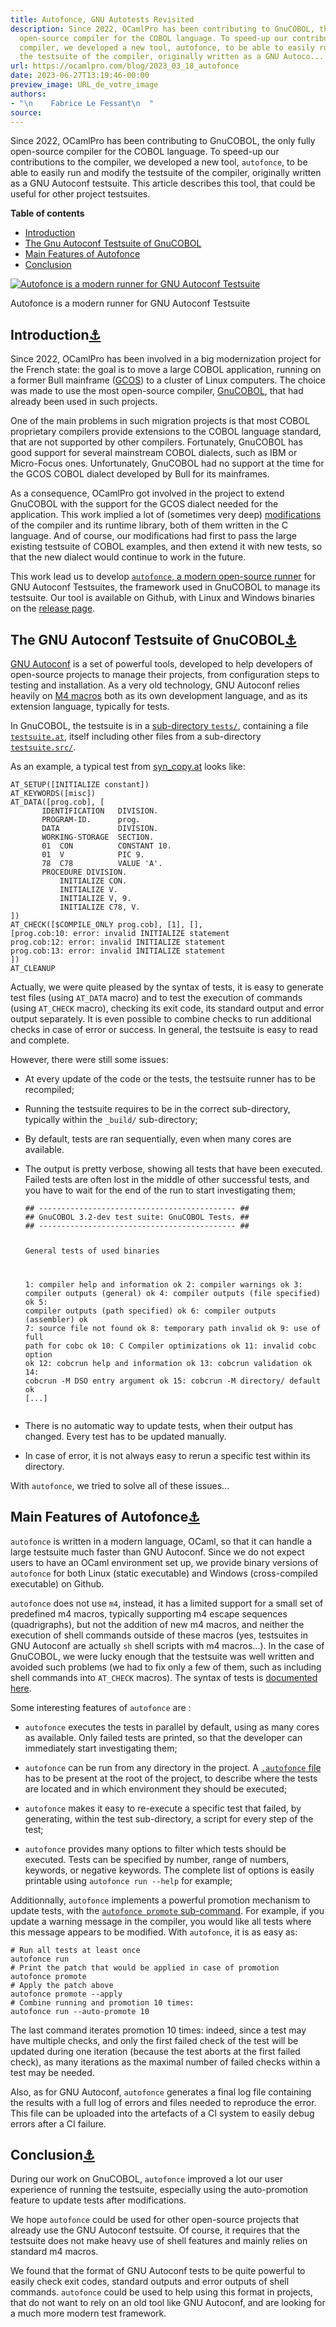 ```yaml
---
title: Autofonce, GNU Autotests Revisited
description: Since 2022, OCamlPro has been contributing to GnuCOBOL, the only fully
  open-source compiler for the COBOL language. To speed-up our contributions to the
  compiler, we developed a new tool, autofonce, to be able to easily run and modify
  the testsuite of the compiler, originally written as a GNU Autoco...
url: https://ocamlpro.com/blog/2023_03_18_autofonce
date: 2023-06-27T13:19:46-00:00
preview_image: URL_de_votre_image
authors:
- "\n    Fabrice Le Fessant\n  "
source:
---
```


<p></p>
<p>Since 2022, OCamlPro has been contributing to GnuCOBOL, the only fully
open-source compiler for the COBOL language. To speed-up our
contributions to the compiler, we developed a new tool, <code>autofonce</code>,
to be able to easily run and modify the testsuite of the compiler,
originally written as a GNU Autoconf testsuite. This article describes
this tool, that could be useful for other project testsuites.</p>
<p></p><div>
<strong>Table of contents</strong>
<ul>
<li><a href="https://ocamlpro.com/blog/feed#introduction">Introduction</a>
</li>
<li><a href="https://ocamlpro.com/blog/feed#gnucobol">The Gnu Autoconf Testsuite of GnuCOBOL</a>
</li>
<li><a href="https://ocamlpro.com/blog/feed#autofonce">Main Features of Autofonce</a>
</li>
<li><a href="https://ocamlpro.com/blog/feed#conclusion">Conclusion</a>

</li>
</ul>
<p>
</p><div class="figure">
  <p>
    <a href="https://ocamlpro.com/blog/assets/img/autofonce-2023.png">
      <img src="https://ocamlpro.com/blog/assets/img/autofonce-2023.png" alt="Autofonce is a modern runner for GNU Autoconf Testsuite"/>
    </a>
    </p><div class="caption">
      Autofonce is a modern runner for GNU Autoconf Testsuite
    </div>
  
</div>

<h2>
<a class="anchor"></a>Introduction<a href="https://ocamlpro.com/blog/feed#introduction">&#9875;</a>
          </h2>
<p>Since 2022, OCamlPro has been involved in a big modernization project
for the French state: the goal is to move a large COBOL application,
running on a former Bull mainframe
(<a href="https://fr.wikipedia.org/wiki/General_Comprehensive_Operating_System">GCOS</a>)
to a cluster of Linux computers. The choice was made to use the most
open-source compiler, <a href="https://gnucobol.sourceforge.io/">GnuCOBOL</a>,
that had already been used in such projects.</p>
<p>One of the main problems in such migration projects is that most COBOL
proprietary compilers provide extensions to the COBOL language
standard, that are not supported by other compilers. Fortunately,
GnuCOBOL has good support for several mainstream COBOL dialects, such
as IBM or Micro-Focus ones. Unfortunately, GnuCOBOL had no support at
the time for the GCOS COBOL dialect developed by Bull for its
mainframes.</p>
<p>As a consequence, OCamlPro got involved in the project to extend
GnuCOBOL with the support for the GCOS dialect needed for the
application. This work implied a lot of (sometimes very deep)
<a href="https://github.com/OCamlPro/gnucobol/pulls?q=is:pr%20is:closed">modifications</a>
of the compiler and its runtime library, both of them written in the C
language. And of course, our modifications had first to pass the large
existing testsuite of COBOL examples, and then extend it with new
tests, so that the new dialect would continue to work in the future.</p>
<p>This work lead us to develop <a href="https://github.com/OCamlPro/autofonce"><code>autofonce</code>, a modern open-source
runner</a> for GNU Autoconf
Testsuites, the framework used in GnuCOBOL to manage its
testsuite. Our tool is available on Github, with Linux and Windows
binaries on the <a href="https://github.com/OCamlPro/autofonce/releases">release page</a>.</p>
<h2>
<a class="anchor"></a>The GNU Autoconf Testsuite of GnuCOBOL<a href="https://ocamlpro.com/blog/feed#gnucobol">&#9875;</a>
          </h2>
<p><a href="https://www.gnu.org/software/autoconf/">GNU Autoconf</a> is a set of
powerful tools, developed to help developers of open-source projects
to manage their projects, from configuration steps to testing and
installation. As a very old technology, GNU Autoconf relies heavily on
<a href="https://www.gnu.org/software/m4/manual/m4.html">M4 macros</a> both as
its own development language, and as its extension language, typically
for tests.</p>
<p>In GnuCOBOL, the testsuite is in a <a href="https://github.com/OCamlPro/gnucobol/tree/gcos4gnucobol-3.x/tests">sub-directory <code>tests/</code></a>, containing
a file <a href="https://github.com/OCamlPro/gnucobol/blob/gcos4gnucobol-3.x/tests/testsuite.at"><code>testsuite.at</code></a>, itself including other files from a
sub-directory <a href="https://github.com/OCamlPro/gnucobol/blob/gcos4gnucobol-3.x/tests/testsuite.src"><code>testsuite.src/</code></a>.</p>
<p>As an example, a typical test from <a href="https://github.com/OCamlPro/gnucobol/blob/gcos4gnucobol-3.x/tests/testsuite.src/syn_misc.at">syn_copy.at</a> looks like:</p>
<pre><code class="language-COBOL">AT_SETUP([INITIALIZE constant])
AT_KEYWORDS([misc])
AT_DATA([prog.cob], [
       IDENTIFICATION   DIVISION.
       PROGRAM-ID.      prog.
       DATA             DIVISION.
       WORKING-STORAGE  SECTION.
       01  CON          CONSTANT 10.
       01  V            PIC 9.
       78  C78          VALUE 'A'.
       PROCEDURE DIVISION.
           INITIALIZE CON.
           INITIALIZE V.
           INITIALIZE V, 9.
           INITIALIZE C78, V.
])
AT_CHECK([$COMPILE_ONLY prog.cob], [1], [],
[prog.cob:10: error: invalid INITIALIZE statement
prog.cob:12: error: invalid INITIALIZE statement
prog.cob:13: error: invalid INITIALIZE statement
])
AT_CLEANUP
</code></pre>
<p>Actually, we were quite pleased by the syntax of tests, it is easy to
generate test files (using <code>AT_DATA</code> macro) and to test the execution
of commands (using <code>AT_CHECK</code> macro), checking its exit code, its
standard output and error output separately. It is even possible to
combine checks to run additional checks in case of error or
success. In general, the testsuite is easy to read and complete.</p>
<p>However, there were still some issues:</p>
<ul>
<li>
<p>At every update of the code or the tests, the testsuite runner has to be recompiled;</p>
</li>
<li>
<p>Running the testsuite requires to be in the correct sub-directory,
typically within the <code>_build/</code> sub-directory;</p>
</li>
<li>
<p>By default, tests are ran sequentially, even when many cores are available.</p>
</li>
<li>
<p>The output is pretty verbose, showing all tests that have been executed. Failed tests are often lost in the middle of other successful tests, and you have to wait for the end of the run to start investigating them;</p>
<pre><code class="language-shell">## -------------------------------------------- ##
## GnuCOBOL 3.2-dev test suite: GnuCOBOL Tests. ##
## -------------------------------------------- ##
  
General tests of used binaries
  
  1: compiler help and information                   ok
  2: compiler warnings                               ok
  3: compiler outputs (general)                      ok
  4: compiler outputs (file specified)               ok
  5: compiler outputs (path specified)               ok
  6: compiler outputs (assembler)                    ok
  7: source file not found                           ok
  8: temporary path invalid                          ok
  9: use of full path for cobc                       ok
 10: C Compiler optimizations                        ok
 11: invalid cobc option                             ok
 12: cobcrun help and information                    ok
 13: cobcrun validation                              ok
 14: cobcrun -M DSO entry argument                   ok
 15: cobcrun -M directory/ default                   ok
 [...]
</code></pre>
</li>
<li>
<p>There is no automatic way to update tests, when their output has changed.
Every test has to be updated manually.</p>
</li>
<li>
<p>In case of error, it is not always easy to rerun a specific test
within its directory.</p>
</li>
</ul>
<p>With <code>autofonce</code>, we tried to solve all of these issues...</p>
<h2>
<a class="anchor"></a>Main Features of Autofonce<a href="https://ocamlpro.com/blog/feed#autofonce">&#9875;</a>
          </h2>
<p><code>autofonce</code> is written in a modern language, OCaml, so that it can
handle a large testsuite much faster than GNU Autoconf. Since we do
not expect users to have an OCaml environment set up, we provide
binary versions of <code>autofonce</code> for both Linux (static executable) and
Windows (cross-compiled executable) on Github.</p>
<p><code>autofonce</code> does not use <code>m4</code>, instead, it has a limited support for a
small set of predefined m4 macros, typically supporting m4 escape
sequences (quadrigraphs), but not the addition of new m4 macros, and
neither the execution of shell commands outside of these macros (yes,
testsuites in GNU Autoconf are actually <code>sh</code> shell scripts with m4
macros...). In the case of GnuCOBOL, we were lucky enough that the
testsuite was well written and avoided such problems (we had to fix
only a few of them, such as including shell commands into <code>AT_CHECK</code>
macros). The syntax of tests is <a href="https://ocamlpro.github.io/autofonce/sphinx/format.html">documented here</a>.</p>
<p>Some interesting features of <code>autofonce</code> are :</p>
<ul>
<li>
<p><code>autofonce</code> executes the tests in parallel by default, using as many
cores as available. Only failed tests are printed, so that the
developer can immediately start investigating them;</p>
</li>
<li>
<p><code>autofonce</code> can be run from any directory in the project. A
<a href="https://github.com/OCamlPro/gnucobol/blob/gcos4gnucobol-3.x/.autofonce"><code>.autofonce</code> file</a> has to be present at the root of the project, to
describe where the tests are located and in which environment they
should be executed;</p>
</li>
<li>
<p><code>autofonce</code> makes it easy to re-execute a specific test that failed,
by generating, within the test sub-directory, a script for every
step of the test;</p>
</li>
<li>
<p><code>autofonce</code> provides many options to filter which tests should be
executed. Tests can be specified by number, range of numbers,
keywords, or negative keywords. The complete list of options is
easily printable using <code>autofonce run --help</code> for example;</p>
</li>
</ul>
<p>Additionnally, <code>autofonce</code> implements a powerful promotion mechanism
to update tests, with the <a href="https://ocamlpro.github.io/autofonce/sphinx/commands.html#autofonce-promote"><code>autofonce promote</code>
sub-command</a>. For
example, if you update a warning message in the compiler, you would
like all tests where this message appears to be modified.  With
<code>autofonce</code>, it is as easy as:</p>
<pre><code class="language-shell"># Run all tests at least once
autofonce run
# Print the patch that would be applied in case of promotion
autofonce promote
# Apply the patch above
autofonce promote --apply
# Combine running and promotion 10 times:
autofonce run --auto-promote 10
</code></pre>
<p>The last command iterates promotion 10 times: indeed, since a test may
have multiple checks, and only the first failed check of the test will
be updated during one iteration (because the test aborts at the first
failed check), as many iterations as the maximal number of failed
checks within a test may be needed.</p>
<p>Also, as for GNU Autoconf, <code>autofonce</code> generates a final log file containing the results with a full log of errors and files needed to reproduce the error. This file can be uploaded into the artefacts of a CI system to easily debug errors after a CI failure.</p>
<h2>
<a class="anchor"></a>Conclusion<a href="https://ocamlpro.com/blog/feed#conclusion">&#9875;</a>
          </h2>
<p>During our work on GnuCOBOL, <code>autofonce</code> improved a lot our user
experience of running the testsuite, especially using the
auto-promotion feature to update tests after modifications.</p>
<p>We hope <code>autofonce</code> could be used for other open-source projects that
already use the GNU Autoconf testsuite. Of course, it requires that
the testsuite does not make heavy use of shell features and mainly
relies on standard m4 macros.</p>
<p>We found that the format of GNU Autoconf tests to be quite powerful to
easily check exit codes, standard outputs and error outputs of shell
commands. <code>autofonce</code> could be used to help using this format in
projects, that do not want to rely on an old tool like GNU Autoconf,
and are looking for a much more modern test framework.</p>
</div>
